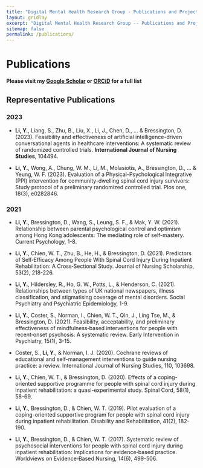 ```yaml
---
title: "Digital Mental Health Research Group - Publications and Projects"
layout: gridlay
excerpt: "Digital Mental Health Research Group -- Publications and Projects."
sitemap: false
permalink: /publications/
---
```


# Publications
**Please visit my [Google Scholar](https://scholar.google.com.hk/citations?user=U5JYohMAAAAJ) or [ORCiD](https://orcid.org/0000-0002-5311-9190) for a full list**

## Representative Publications 

### 2023

* **Li, Y.**, Liang, S., Zhu, B., Liu, X., Li, J., Chen, D., ... & Bressington, D. (2023). Feasibility and effectiveness of artificial intelligence-driven conversational agents in healthcare interventions: A systematic review of randomized controlled trials. **International Journal of Nursing Studies**, 104494.

* **Li, Y.**, Wong, A., Chung, W. M., Li, M., Molasiotis, A., Bressington, D., ... & Yeung, W. F. (2023). Evaluation of a Physical-Psychological Integrative (PPI) intervention for community-dwelling spinal cord injury survivors: Study protocol of a preliminary randomized controlled trial. Plos one, 18(3), e0282846.

### 2021

* **Li, Y.**, Bressington, D., Wang, S., Leung, S. F., & Mak, Y. W. (2021). Relationship between parental psychological control and optimism among Hong Kong adolescents: The mediating role of self-mastery. Current Psychology, 1-8.

* **Li, Y.**, Chien, W. T., Zhu, B., He, H., & Bressington, D. (2021). Predictors of Self‐Efficacy Among People With Spinal Cord Injury During Inpatient Rehabilitation: A Cross‐Sectional Study. Journal of Nursing Scholarship, 53(2), 218-226.

* **Li, Y.**, Hildersley, R., Ho, G. W., Potts, L., & Henderson, C. (2021). Relationships between types of UK national newspapers, illness classification, and stigmatising coverage of mental disorders. Social Psychiatry and Psychiatric Epidemiology, 1-9.

* **Li, Y.**, Coster, S., Norman, I., Chien, W. T., Qin, J., Ling Tse, M., & Bressington, D. (2021). Feasibility, acceptability, and preliminary effectiveness of mindfulness‐based interventions for people with recent‐onset psychosis: A systematic review. Early Intervention in Psychiatry, 15(1), 3-15.

* Coster, S., **Li, Y.**, & Norman, I. J. (2020). Cochrane reviews of educational and self-management interventions to guide nursing practice: a review. International Journal of Nursing Studies, 110, 103698.

* **Li, Y.**, Chien, W. T., & Bressington, D. (2020). Effects of a coping-oriented supportive programme for people with spinal cord injury during inpatient rehabilitation: a quasi-experimental study. Spinal Cord, 58(1), 58-69.

* **Li, Y.**, Bressington, D., & Chien, W. T. (2019). Pilot evaluation of a coping-oriented supportive program for people with spinal cord injury during inpatient rehabilitation. Disability and Rehabilitation, 41(2), 182-190.

* **Li, Y.**, Bressington, D., & Chien, W. T. (2017). Systematic review of psychosocial interventions for people with spinal cord injury during inpatient rehabilitation: Implications for evidence‐based practice. Worldviews on Evidence‐Based Nursing, 14(6), 499-506.
